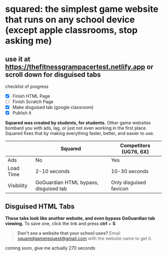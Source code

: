# squared: the simplest game website that runs on any school device (except apple classrooms, stop asking me)
## use it at https://thefitnessgrampacertest.netlify.app or scroll down for disguised tabs

checklist of progress
 - [X] Finish HTML Page
 - [ ] Finish Scratch Page
 - [X] Make disguised tab (google classroom)
 - [X] Publish it

**Squared was created by students, for students.**
Other game websites bombard you with ads, lag, or just not even working in the first place.
Squared fixes that by making everything faster, better, and easier to use.

| |Squared|Competitors (UG76, 6X)|
|----------------|-------------------------------|-----------------------------|
|Ads|No|Yes|
|Load Time|2-10 seconds|10-30 seconds|
|Visibility|GoGuardian HTML bypass, disguised tab|Only disguised favicon|

## Disguised HTML Tabs
**These tabs look like another website, and even bypass GoGuardian tab viewing.**
To save one, click the link and press **ctrl** + **S**

> **Don't see a website that your school uses?** Email squaredgamerequest@gmail.com with the website name to get it.

coming soon, give me actually 270 seconds
